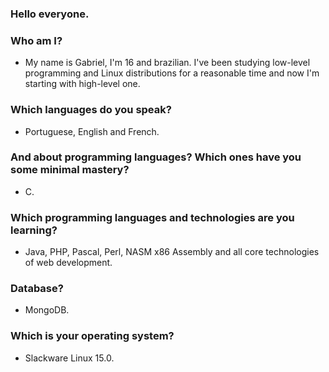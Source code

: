 ### Hello everyone.

### Who am I?

- My name is Gabriel, I'm 16 and brazilian. I've been studying low-level programming and Linux distributions for a reasonable time and now I'm starting with high-level one. 

### Which languages do you speak?
- Portuguese, English and French. 

### And about programming languages? Which ones have you some minimal mastery?
- C.

### Which programming languages and technologies are you learning? 
- Java, PHP, Pascal, Perl, NASM x86 Assembly and all core technologies of web development.

### Database? 
- MongoDB.

### Which is your operating system?
- Slackware Linux 15.0.

<!--
**corchalybis/corchalybis** is a ✨ _special_ ✨ repository because its `README.md` (this file) appears on your GitHub profile.

Here are some ideas to get you started:

- 🔭 I’m currently working on ...
 I’m currently learning ...
- 👯 I’m looking to collaborate on ...
- 🤔 I’m looking for help with ...
- 💬 Ask me about ...
- 📫 How to reach me: ...
- 😄 Pronouns: ...
- ⚡ Fun fact: ...
-->
